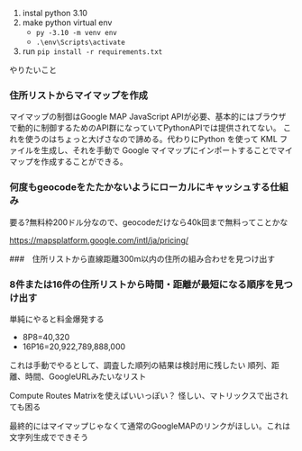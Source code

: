 1. instal python 3.10
1. make python virtual env
    * `py -3.10 -m venv env`
    * `.\env\Scripts\activate`
1. run `pip install -r requirements.txt`


やりたいこと
### 住所リストからマイマップを作成

マイマップの制御はGoogle MAP JavaScript APIが必要、基本的にはブラウザで動的に制御するためのAPI群になっていてPythonAPIでは提供されてない。
これを使うのはちょっと大げさなので諦める。代わりにPython を使って KML ファイルを生成し、それを手動で Google マイマップにインポートすることでマイマップを作成することができる。

### 何度もgeocodeをたたかないようにローカルにキャッシュする仕組み
要る?無料枠200ドル分なので、geocodeだけなら40k回まで無料ってことかな

https://mapsplatform.google.com/intl/ja/pricing/

###　住所リストから直線距離300m以内の住所の組み合わせを見つけ出す



### 8件または16件の住所リストから時間・距離が最短になる順序を見つけ出す
単純にやると料金爆発する
* 8P8=40,320
* 16P16=20,922,789,888,000

これは手動でやるとして、調査した順列の結果は検討用に残したい
順列、距離、時間、GoogleURLみたいなリスト

Compute Routes Matrixを使えばいいっぽい？
    怪しい、マトリックスで出されても困る
 
最終的にはマイマップじゃなくて通常のGoogleMAPのリンクがほしい。これは文字列生成でできそう


